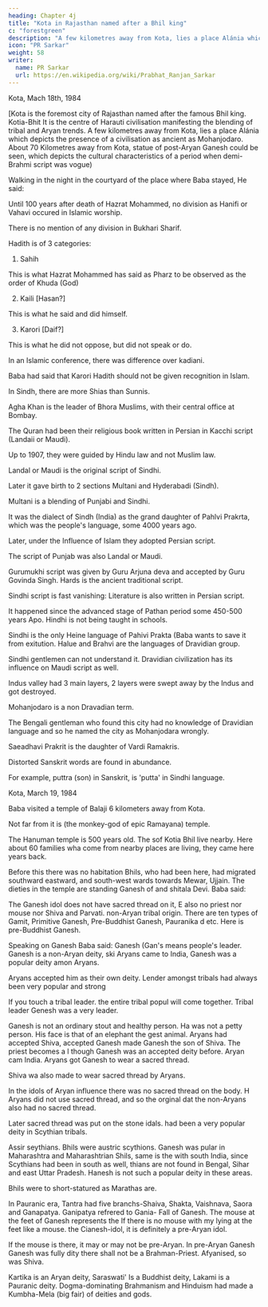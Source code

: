```yaml
---
heading: Chapter 4j
title: "Kota in Rajasthan named after a Bhil king"
c: "forestgreen"
description: "A few kilometres away from Kota, lies a place Alánia which depicts the presence of a civilisation as ancient as Mohanjodaro."
icon: "PR Sarkar"
weight: 58
writer:
  name: PR Sarkar
  url: https://en.wikipedia.org/wiki/Prabhat_Ranjan_Sarkar
---
```



Kota, Mach 18th, 1984

[Kota is the foremost city of Rajasthan named after the famous Bhil king. Kotia-Bhit It is the centre of Harauti civilisation manifesting the blending of tribal and Aryan trends. A few kilometres away from Kota, lies a place Alánia which depicts the presence of a civilisation as ancient as Mohanjodaro. About 70 Kilometres away from Kota, statue of post-Aryan Ganesh could be seen, which depicts the cultural characteristics of a period when demi-Brahmi script was vogue)


Walking in the night in the courtyard of the place where Baba stayed, He said:

Until 100 years after death of Hazrat Mohammed, no division as Hanifi or Vahavi occured in Islamic worship. 

There is no mention of any division in Bukhari Sharif.

Hadith is of 3 categories:

1. Sahih

This is what Hazrat Mohammed has said as Pharz to be observed as the order of Khuda (God)

2. Kaili [Hasan?]

This is what he said and did himself.

3. Karori [Daif?]

<!-- 103 -->

This is what he did not oppose, but did not speak or do. 


In an Islamic conference, there was difference over kadiani.

Baba had said that Karori Hadith should not be given recognition in Islam.

In Sindh, there are more Shias than Sunnis.

Agha Khan is the leader of Bhora Muslims, with their central office at Bombay.

The Quran had been their religious book written in Persian in Kacchi script (Landaii or Maudi). 

Up to 1907, they were guided by Hindu law and not Muslim law.

Landal or Maudi is the original script of Sindhi.

Later it gave birth to 2 sections Multani and Hyderabadi (Sindh).

Multani is a blending of Punjabi and Sindhi. 

It was the dialect of Sindh (India) as the grand daughter of Pahlvi Prakrta, which was the people's language, some 4000 years ago.

Later, under the Influence of Islam they adopted Persian script. 

The script of Punjab was also Landal or Maudi. 

Gurumukhi script was given by Guru Arjuna deva and accepted by Guru Govinda Singh. Hards is the ancient traditional script. 

Sindhi script is fast vanishing: Literature is also written in Persian script. 

It happened since the advanced stage of Pathan period some 450-500 years Apo. Hindhi is not being taught in schools. 

Sindhi is the only Heine language of Pahivi Prakta (Baba wants to save it from exitution. Halue and Brahvi are the languages of Dravidian group. 

Sindhi gentlemen can not understand it. Dravidian civilization has its influence on Maudi script as well.

Indus valley had 3 main layers, 2 layers were swept away by the Indus and got destroyed.

Mohanjodaro is a non Dravadian term. 

The Bengali gentleman who found this city had no knowledge of Dravidian language and so he named the city as Mohanjodara wrongly. 

Saeadhavi Prakrit is the daughter of Vardi Ramakris.

Distorted Sanskrit words are found in abundance.

For example, puttra (son) in Sanskrit, is 'putta' in Sindhi language.


<!-- 104 -->

Kota, March 19, 1984

Baba visited a temple of Balaji 6 kilometers away from Kota.

Not far from it is (the monkey-god of epic Ramayana) temple.

The Hanuman temple is 500 years old. The sof Kotia Bhil live nearby. Here about 60 families wha come from nearby places are living, they came here years back. 

Before this there was no habitation Bhils, who had been here, had migrated southward eastward, and south-west wards towards Mewar, Ujjain. The dieties in the temple are standing Ganesh of and shitala Devi. Baba said:

The Ganesh idol does not have sacred thread on it, E also no priest nor mouse nor Shiva and Parvati. non-Aryan tribal origin. There are ten types of Gamit, Primitive Ganesh, Pre-Buddhist Ganesh, Pauranika d etc. Here is pre-Buddhist Ganesh.

Speaking on Ganesh Baba said: Ganesh (Gan's means people's leader. Ganesh is a non-Aryan deity, ski Aryans came to India, Ganesh was a popular deity amon Aryans. 

Aryans accepted him as their own deity. Lender amongst tribals had always been very popular and strong

If you touch a tribal leader. the entire tribal popul will come together. Tribal leader Genesh was a very leader. 

Ganesh is not an ordinary stout and healthy person. Ha was not a petty person. His face is that of an elephant the gest animal. Aryans had accepted Shiva, accepted Ganesh made Ganesh the son of Shiva. The priest becomes a l though Ganesh was an accepted deity before. Aryan cam India. Aryans got Ganesh to wear a sacred thread. 

Shiva wa also made to wear sacred thread by Aryans. 

In the idols of Aryan influence there was no sacred thread on the body. H Aryans did not use sacred thread, and so the orginal dat the non-Aryans also had no sacred thread.

Later sacred thread was put on the stone idals. had been a very popular deity in Scythian tribals.

<!-- 105 -->

Assir seythians. Bhils were austric scythions. Ganesh was pular in Maharashtra and Maharashtrian Shils, same is the with south India, since Scythians had been in south as well, thians are not found in Bengal, Sihar and east Uttar Pradesh. Hanesh is not such a popular deity in these areas. 

Bhils were to short-statured as Marathas are.

In Pauranic era, Tantra had five branchs-Shaiva, Shakta, Vaishnava, Saora and Ganapatya. Ganipatya refrered to Gania- Fall of Ganesh. The mouse at the feet of Ganesh represents the If there is no mouse with my lying at the feet like a mouse. the Cianesh-idol, it is definitely a pre-Aryan idol. 

If the mouse is there, it may or may not be pre-Aryan. In pre-Aryan Ganesh Ganesh was fully dity there shall not be a Brahman-Priest.
Afyanised, so was Shiva.

Kartika is an Aryan deity, Saraswati' Is a Buddhist deity, Lakami is a Pauranic deity. Dogma-dominating Brahmanism and Hinduism had made a Kumbha-Mela (big fair) of deities and gods.

